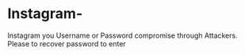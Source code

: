 # Instagram-
Instagram you Username or Password compromise through Attackers. Please to recover password to enter
